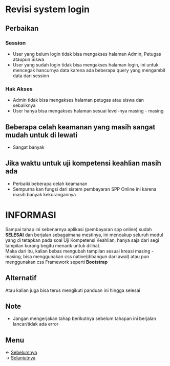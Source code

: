 # Revisi system login
## Perbaikan
### Session
- User yang belum login tidak bisa mengakses halaman Admin, Petugas ataupun Siswa
- User yang sudah login tidak bisa mengakses halaman login, ini untuk mencegak hancurnya data karena ada beberapa query yang mengambil data dari session

### Hak Akses
- Admin tidak bisa mengakses halaman petugas atau siswa dan sebaliknya
- User hanya bisa mengakses halaman sesuai level-nya masing - masing

## Beberapa celah keamanan yang masih sangat mudah untuk di lewati
- Sangat banyak

## Jika waktu untuk uji kompetensi keahlian masih ada
- Perbaiki beberapa celah keamanan
- Sempurna kan fungsi dari sistem pembayaran SPP Online ini karena masih banyak kekurangannya

# INFORMASI
Sampai tahap ini sebenarnya aplikasi (pembayaran spp online) sudah <b>SELESAI</b> dan berjalan sebagaimana mestinya, ini mencakup seluruh modul yang di tetapkan pada soal Uji Kompetensi Keahlian, hanya saja dari segi tampilan kurang begitu menarik untuk dilihat.<br>
Maka dari itu, kalian bebas mengubah tampilan sesuai kreasi masing - masing, bisa menggunakan css native(dibangun dari awal) atau pun menggunakan css Framework seperti <b>Bootstrap</b><br>

## Alternatif
Atau kalian juga bisa terus mengikuti panduan ini hingga selesai

## Note
- Jangan mengerjakan tahap berikutnya sebelum tahapan ini berjalan lancar/tidak ada error

## Menu
<- [Sebelumnya](https://github.com/irawankilmer/spplast/tree/8-siswa-dan-report-pdf)<br>
-> [Selanjutnya](https://github.com/irawankilmer/spplast/tree/10-revisi-tampilan-dasar)
